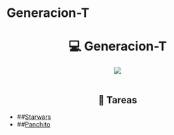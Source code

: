 # Generacion-T

<h1 align="center"> 💻 Generacion-T </h1>
<div align="center">
<img src="https://media.giphy.com/media/1C8bHHJturSx2/giphy.gif"/>
 </div>
<br>

<h2 align="center"> 📝 Tareas </h2>

*  ##[Starwars](https://github.com/vicen621/Generacion-T/tree/main/Starwars-Activity)
*  ##[Panchito](https://github.com/vicen621/Generacion-T/tree/main/Panchito)
